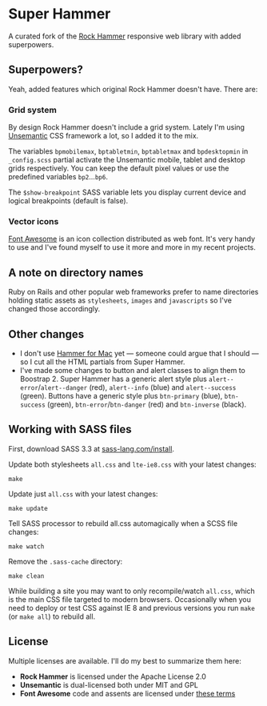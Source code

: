 Super Hammer
============

A curated fork of the [Rock Hammer][r] responsive web library with added superpowers. 


## Superpowers?
Yeah, added features which original Rock Hammer doesn't have. There are:


### Grid system
By design Rock Hammer doesn't include a grid system. Lately I'm using [Unsemantic][u] CSS framework a lot, so I added it to the mix. 

The variables `bpmobilemax`, `bptabletmin`, `bptabletmax` and `bpdesktopmin` in `_config.scss` partial activate the Unsemantic mobile, tablet and desktop grids respectively. You can keep the default pixel values or use the predefined variables `bp2`...`bp6`. 

The `$show-breakpoint` SASS variable lets you display current device and logical breakpoints (default is false).

### Vector icons
[Font Awesome][fa] is an icon collection distributed as web font. It's very handy to use and I've found myself to use it more and more in my recent projects.


## A note on directory names
Ruby on Rails and other popular web frameworks prefer to name directories holding static assets as `stylesheets`, `images` and `javascripts` so I've changed those accordingly.


## Other changes

* I don't use [Hammer for Mac][h] yet — someone could argue that I should — so I cut all the HTML partials from Super Hammer. 
* I've made some changes to button and alert classes to align them to Boostrap 2. Super Hammer has a generic alert style plus `alert--error`/`alert--danger` (red), `alert--info` (blue) and `alert--success` (green). Buttons have a generic style plus `btn-primary` (blue), `btn-success` (green), `btn-error`/`btn-danger` (red) and `btn-inverse` (black).



## Working with SASS files

First, download SASS 3.3 at [sass-lang.com/install](http://sass-lang.com/install).

Update both stylesheets `all.css` and `lte-ie8.css` with your latest changes:
  
    make

Update just `all.css` with your latest changes:
  
    make update
  
Tell SASS processor to rebuild all.css automagically when a SCSS file changes:
  
    make watch
  
Remove the `.sass-cache` directory:

    make clean

While building a site you may want to only recompile/watch `all.css`, which is the main CSS file targeted to modern browsers. Occasionally when you need to deploy or test CSS against IE 8 and previous versions you run `make` (or `make all`) to rebuild all.


## License

Multiple licenses are available. I'll do my best to summarize them here:

* **Rock Hammer** is licensed under the Apache License 2.0
* **Unsemantic** is dual-licensed both under MIT and GPL
* **Font Awesome** code and assents are licensed under [these terms](http://fortawesome.github.io/Font-Awesome/license/)


[r]: http://malarkey.github.io/Rock-Hammer/
[u]: http://unsemantic.com/
[fa]: http://fortawesome.github.io/Font-Awesome/
[h]: http://hammerformac.com/
